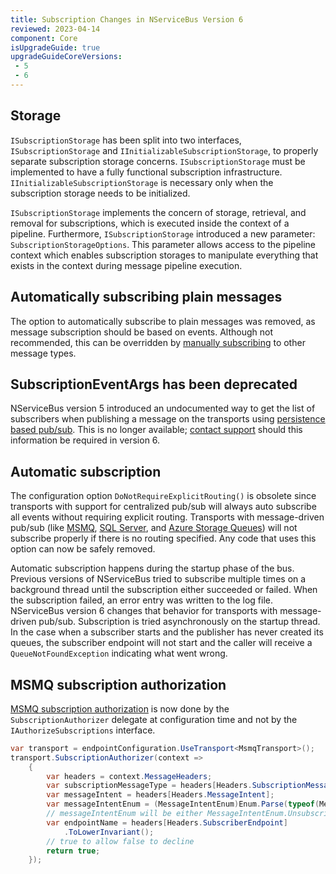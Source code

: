 ```yaml
---
title: Subscription Changes in NServiceBus Version 6
reviewed: 2023-04-14
component: Core
isUpgradeGuide: true
upgradeGuideCoreVersions:
 - 5
 - 6
---
```



## Storage

`ISubscriptionStorage` has been split into two interfaces, `ISubscriptionStorage` and `IInitializableSubscriptionStorage`, to properly separate subscription storage concerns. `ISubscriptionStorage` must be implemented to have a fully functional subscription infrastructure. `IInitializableSubscriptionStorage` is necessary only when the subscription storage needs to be initialized.

`ISubscriptionStorage` implements the concern of storage, retrieval, and removal for subscriptions, which is executed inside the context of a pipeline. Furthermore, `ISubscriptionStorage` introduced a new parameter: `SubscriptionStorageOptions`. This parameter allows access to the pipeline context which enables subscription storages to manipulate everything that exists in the context during message pipeline execution.


## Automatically subscribing plain messages

The option to automatically subscribe to plain messages was removed, as message subscription should be based on events. Although not recommended, this can be overridden by [manually subscribing](/nservicebus/messaging/publish-subscribe/controlling-what-is-subscribed.md#manually-subscribing-to-a-message) to other message types.


## SubscriptionEventArgs has been deprecated

NServiceBus version 5 introduced an undocumented way to get the list of subscribers when publishing a message on the transports using [persistence based pub/sub](/nservicebus/messaging/publish-subscribe/#mechanics-message-driven-persistence-based). This is no longer available; [contact support](https://particular.net/support) should this information be required in version 6.


## Automatic subscription

The configuration option `DoNotRequireExplicitRouting()` is obsolete since transports with support for centralized pub/sub will always auto subscribe all events without requiring explicit routing. Transports with message-driven pub/sub (like [MSMQ](/transports/msmq/), [SQL Server](/transports/sql/), and [Azure Storage Queues](/transports/azure-storage-queues/)) will not subscribe properly if there is no routing specified. Any code that uses this option can now be safely removed.

Automatic subscription happens during the startup phase of the bus. Previous versions of NServiceBus tried to subscribe multiple times on a background thread until the subscription either succeeded or failed. When the subscription failed, an error entry was written to the log file. NServiceBus version 6 changes that behavior for transports with message-driven pub/sub. Subscription is tried asynchronously on the startup thread. In the case when a subscriber starts and the publisher has never created its queues, the subscriber endpoint will not start and the caller will receive a `QueueNotFoundException` indicating what went wrong.


## MSMQ subscription authorization

[MSMQ subscription authorization](/transports/msmq/subscription-authorisation.md) is now done by the `SubscriptionAuthorizer` delegate at configuration time and not by the `IAuthorizeSubscriptions` interface.

```csharp
var transport = endpointConfiguration.UseTransport<MsmqTransport>();
transport.SubscriptionAuthorizer(context =>
    {
        var headers = context.MessageHeaders;
        var subscriptionMessageType = headers[Headers.SubscriptionMessageType];
        var messageIntent = headers[Headers.MessageIntent];
        var messageIntentEnum = (MessageIntentEnum)Enum.Parse(typeof(MessageIntentEnum), messageIntent, true);
        // messageIntentEnum will be either MessageIntentEnum.Unsubscribe or MessageIntentEnum.Subscribe
        var endpointName = headers[Headers.SubscriberEndpoint]
            .ToLowerInvariant();
        // true to allow false to decline
        return true;
    });
```
